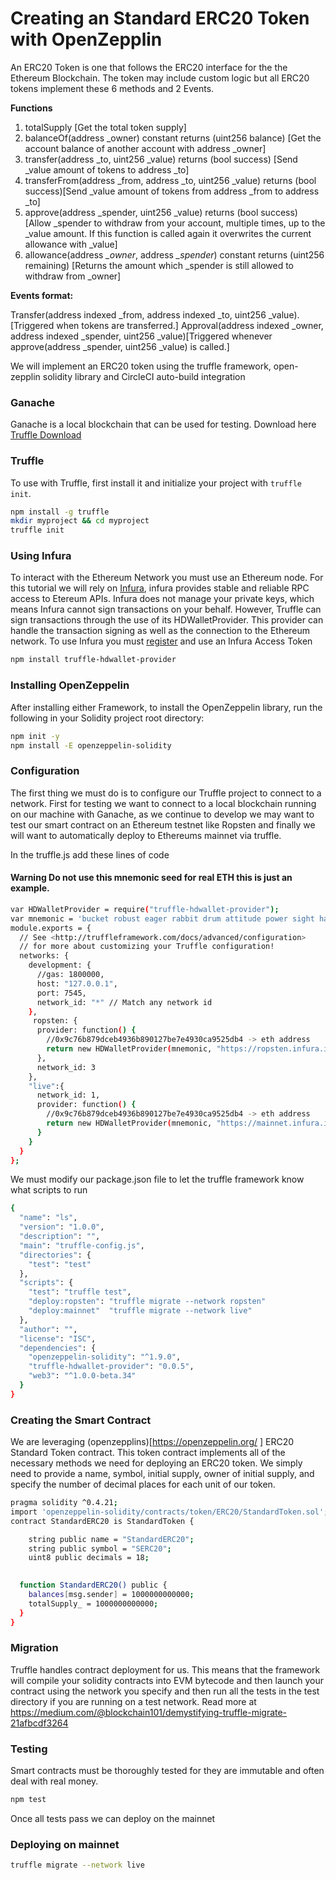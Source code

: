 Creating an Standard ERC20 Token with OpenZepplin 
======

An ERC20 Token is one that follows the ERC20 interface for the the Ethereum Blockchain.  The token may include custom logic but all ERC20 tokens implement these 6 methods and 2 Events. 

**Functions**

1. totalSupply [Get the total token supply]
2. balanceOf(address _owner) constant returns (uint256 balance) [Get the account balance of another account with address _owner]
3. transfer(address _to, uint256 _value) returns (bool success) [Send _value amount of tokens to address _to]
4. transferFrom(address _from, address _to, uint256 _value) returns (bool success)[Send _value amount of tokens from address _from to address _to]
5. approve(address _spender, uint256 _value) returns (bool success) [Allow _spender to withdraw from your account, multiple times, up to the _value amount. If this function is called again it overwrites the current allowance with _value]
6. allowance(address *_owner*, address *_spender*) constant returns (uint256 remaining) [Returns the amount which _spender is still allowed to withdraw from _owner]

**Events format:**

Transfer(address indexed _from, address indexed _to, uint256 _value). [Triggered when tokens are transferred.]
Approval(address indexed _owner, address indexed _spender, uint256 _value)[Triggered whenever approve(address _spender, uint256 _value) is called.]

We will implement an ERC20 token using the truffle framework, open-zepplin solidity library and CircleCI auto-build integration

### Ganache 
Ganache is a local blockchain that can be used for testing.
Download here [Truffle Download](http://truffleframework.com/ganache/)

### Truffle

To use with Truffle, first install it and initialize your project with `truffle init`.

```sh
npm install -g truffle
mkdir myproject && cd myproject
truffle init
```

### Using Infura 

To interact with the Ethereum Network you must use an Ethereum node.  For this tutorial we will rely on [Infura](https://infura.io/about), infura provides stable and reliable RPC access to Etereum APIs. Infura does not manage your private keys, which means Infura cannot sign transactions on your behalf.
However, Truffle can sign transactions through the use of its HDWalletProvider. This provider can handle the transaction signing as well as the connection to the Ethereum network. To use Infura you must [register](https://infura.io/signup) and use an Infura Access Token 

```sh
npm install truffle-hdwallet-provider
```

### Installing OpenZeppelin

After installing either Framework, to install the OpenZeppelin library, run the following in your Solidity project root directory:

```sh
npm init -y
npm install -E openzeppelin-solidity
```

### Configuration

The first thing we must do is to configure our Truffle project to connect to a network.  First for testing we want to connect to a local blockchain running on our machine with Ganache, as we continue to develop we may want to test our smart contract on an Ethereum testnet like Ropsten and finally we will want to automatically deploy to Ethereums mainnet via truffle.

In the truffle.js add these lines of code 
#### **Warning** Do not use this mnemonic seed for real ETH this is just an example.
```sh 
var HDWalletProvider = require("truffle-hdwallet-provider");
var mnemonic = 'bucket robust eager rabbit drum attitude power sight hazard cost real aim';
module.exports = {
  // See <http://truffleframework.com/docs/advanced/configuration>
  // for more about customizing your Truffle configuration!
  networks: {
    development: {
      //gas: 1800000,
      host: "127.0.0.1",
      port: 7545,
      network_id: "*" // Match any network id
    },
     ropsten: {
      provider: function() {
      	//0x9c76b879dceb4936b890127be7e4930ca9525db4 -> eth address
        return new HDWalletProvider(mnemonic, "https://ropsten.infura.io/9IVwUjnwncMb0oQAHHIP", 0)
      },
      network_id: 3
    },
    "live":{
      network_id: 1,
      provider: function() {
        //0x9c76b879dceb4936b890127be7e4930ca9525db4 -> eth address
        return new HDWalletProvider(mnemonic, "https://mainnet.infura.io/9IVwUjnwncMb0oQAHHIP ", 0)
      }
    }
  }
};
```

We must modify our package.json file to let the truffle framework know what scripts to run

```sh
{
  "name": "ls",
  "version": "1.0.0",
  "description": "",
  "main": "truffle-config.js",
  "directories": {
    "test": "test"
  },
  "scripts": {
    "test": "truffle test",
    "deploy:ropsten": "truffle migrate --network ropsten"
    "deploy:mainnet"  "truffle migrate --network live"
  },
  "author": "",
  "license": "ISC",
  "dependencies": {
    "openzeppelin-solidity": "^1.9.0",
    "truffle-hdwallet-provider": "0.0.5",
    "web3": "^1.0.0-beta.34"
  }
}
```

### Creating the Smart Contract
We are leveraging (openzepplins)[https://openzeppelin.org/ ] ERC20 Standard Token contract.  This token contract implements all of the necessary methods we need for deploying an ERC20 token.  We simply need to provide a name, symbol, initial supply, owner of initial supply, and specify the number of decimal places for each unit of our token.

```sh
pragma solidity ^0.4.21;
import 'openzeppelin-solidity/contracts/token/ERC20/StandardToken.sol';
contract StandardERC20 is StandardToken {

	string public name = "StandardERC20";
    string public symbol = "SERC20";
    uint8 public decimals = 18;

    
  function StandardERC20() public {
    balances[msg.sender] = 1000000000000;
    totalSupply_ = 1000000000000;
  }
}

```


### Migration 

Truffle handles contract deployment for us.  This means that the framework will compile your solidity contracts into EVM bytecode and then launch your contract using the network you specify and then run all the tests in the test directory if you are running on a test network. Read more at https://medium.com/@blockchain101/demystifying-truffle-migrate-21afbcdf3264

### Testing 
Smart contracts must be thoroughly tested for they are immutable and often deal with real money.  

```sh 
npm test
```

Once all tests pass we can deploy on the mainnet 

### Deploying on mainnet 
```sh
truffle migrate --network live
```
 


